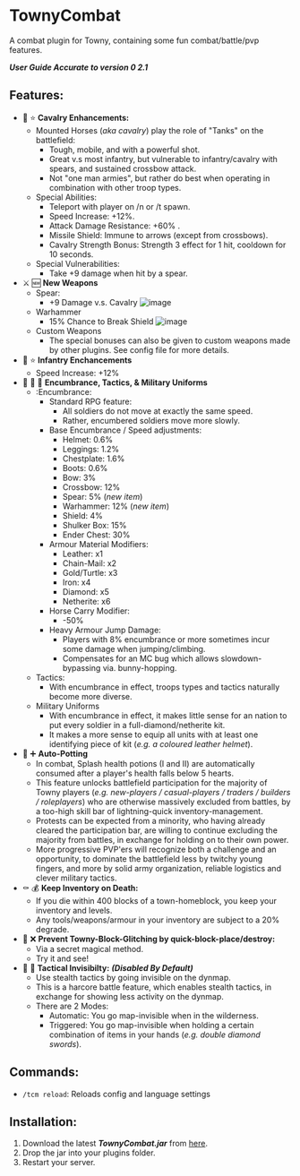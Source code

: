 # TownyCombat
A combat plugin for Towny, containing some fun combat/battle/pvp features.

***User Guide Accurate to version 0
2.1***

## Features:
- :horse: :star: **Cavalry Enhancements:**
  - Mounted Horses (*aka cavalry*) play the role of "Tanks" on the battlefield:
    - Tough, mobile, and with a powerful shot. 
    - Great v.s most infantry, but vulnerable to infantry/cavalry with spears, and sustained crossbow attack.
    - Not "one man armies", but rather do best when operating in combination with other troop types.
  - Special Abilities:
    - Teleport with player on /n or /t spawn.
    - Speed Increase: +12%.
    - Attack Damage Resistance: +60% .
    - Missile Shield: Immune to arrows (except from crossbows).
    - Cavalry Strength Bonus: Strength 3 effect for 1 hit, cooldown for 10 seconds.
  - Special Vulnerabilities:
    - Take +9 damage when hit by a spear.
- :crossed_swords: :new: **New Weapons**
  - Spear:
    - +9 Damage v.s. Cavalry
    ![image](https://user-images.githubusercontent.com/50219223/162958194-a7ecd2ae-c880-49be-afb9-6838d21e2a4d.png)
  - Warhammer
    - 15% Chance to Break Shield
    ![image](https://user-images.githubusercontent.com/50219223/162962278-0a172a1c-3f6f-4299-89bc-b92700c2b288.png)
  - Custom Weapons
    - The special bonuses can also be given to custom weapons made by other plugins. See config file for more details.
- :guard: :star: **Infantry Enchancements**
  - Speed Increase: +12%
- :left_luggage: :brain: :shirt: **Encumbrance, Tactics, & Military Uniforms**
  - :Encumbrance:
    - Standard RPG feature:
      - All soldiers do not move at exactly the same speed.
      - Rather, encumbered soldiers move more slowly.
    - Base Encumbrance / Speed adjustments:
      - Helmet: 0.6%
      - Leggings: 1.2%
      - Chestplate: 1.6%
      - Boots: 0.6%
      - Bow: 3%
      - Crossbow: 12%
      - Spear: 5% (*new item*)
      - Warhammer: 12% (*new item*)
      - Shield: 4%
      - Shulker Box: 15%
      - Ender Chest: 30%
    - Armour Material Modifiers:
      - Leather: x1
      - Chain-Mail: x2
      - Gold/Turtle: x3
      - Iron: x4
      - Diamond: x5
      - Netherite: x6
    - Horse Carry Modifier:
      - -50%
    - Heavy Armour Jump Damage:
      - Players with 8% encumbrance or more sometimes incur some damage when jumping/climbing.
      - Compensates for an MC bug which allows slowdown-bypassing via. bunny-hopping.
  - Tactics:
    - With encumbrance in effect, troops types and tactics naturally become more diverse.
  - Military Uniforms
    - With encumbrance in effect, it makes little sense for an nation to put every soldier in a full-diamond/netherite kit.
    - It makes a more sense to equip all units with at least one identifying piece of kit (*e.g. a coloured leather helmet*).
- :sparkling_heart: :heavy_plus_sign: **Auto-Potting**
  - In combat, Splash health potions (I and II) are automatically consumed after a player's health falls below 5 hearts.
  - This feature unlocks battlefield participation for the majority of Towny players (*e.g. new-players / casual-players / traders / builders / roleplayers*) who are otherwise massively excluded from battles, by a too-high skill bar of lightning-quick inventory-management.
  - Protests can be expected from a minority, who having already cleared the participation bar, are willing to continue excluding the majority from battles, in exchange for holding on to their own power.	
  - More progressive PVP'ers will recognize both a challenge and an opportunity, to dominate the battlefield less by twitchy young fingers, and more by solid army organization, reliable logistics and clever military tactics.
- :coffin: :moneybag: **Keep Inventory on Death:**
  - If you die within 400 blocks of a town-homeblock, you keep your inventory and levels.
  - Any tools/weapons/armour in your inventory are subject to a 20% degrade.
- :snake: :x: **Prevent Towny-Block-Glitching by quick-block-place/destroy:**
  - Via a secret magical method.
  - Try it and see!
- :bust_in_silhouette: :footprints: **Tactical Invisibilty:** ***(Disabled By Default)***
  - Use stealth tactics by going invisible on the dynmap.
  - This is a harcore battle feature, which enables stealth tactics, in exchange for showing less activity on the dynmap.
  - There are 2 Modes:
    - Automatic: You go map-invisible when in the wilderness.
    - Triggered: You go map-invisible when holding a certain combination of items in your hands (*e.g. double diamond swords*).  
 
## Commands:
- ```/tcm reload```: Reloads config and language settings

## Installation:
1. Download the latest ***TownyCombat.jar*** from [here](https://github.com/TownyAdvanced/TownyCombat/releases).
2. Drop the jar into your plugins folder.
3. Restart your server.
